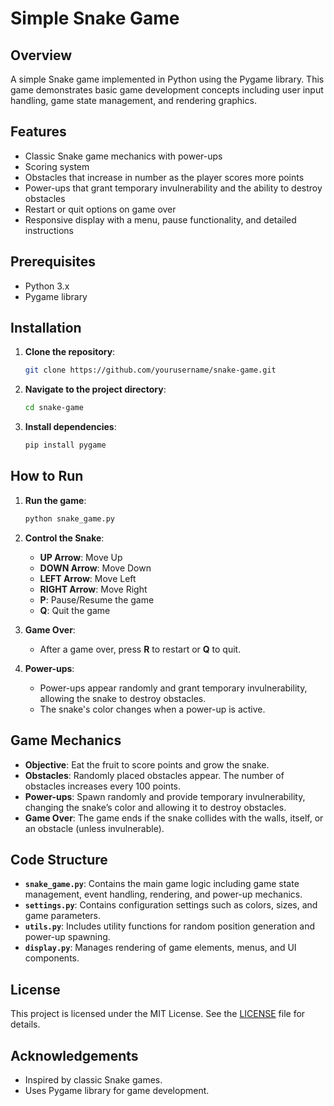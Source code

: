 # Simple Snake Game

## Overview

A simple Snake game implemented in Python using the Pygame library. This game demonstrates basic game development concepts including user input handling, game state management, and rendering graphics.

## Features

- Classic Snake game mechanics with power-ups
- Scoring system
- Obstacles that increase in number as the player scores more points
- Power-ups that grant temporary invulnerability and the ability to destroy obstacles
- Restart or quit options on game over
- Responsive display with a menu, pause functionality, and detailed instructions

## Prerequisites

- Python 3.x
- Pygame library

## Installation

1. **Clone the repository**:
    ```bash
    git clone https://github.com/yourusername/snake-game.git
    ```

2. **Navigate to the project directory**:
    ```bash
    cd snake-game
    ```

3. **Install dependencies**:
    ```bash
    pip install pygame
    ```

## How to Run

1. **Run the game**:
    ```bash
    python snake_game.py
    ```

2. **Control the Snake**:
    - **UP Arrow**: Move Up
    - **DOWN Arrow**: Move Down
    - **LEFT Arrow**: Move Left
    - **RIGHT Arrow**: Move Right
    - **P**: Pause/Resume the game
    - **Q**: Quit the game

3. **Game Over**:
    - After a game over, press **R** to restart or **Q** to quit.

4. **Power-ups**:
    - Power-ups appear randomly and grant temporary invulnerability, allowing the snake to destroy obstacles.
    - The snake's color changes when a power-up is active.

## Game Mechanics

- **Objective**: Eat the fruit to score points and grow the snake.
- **Obstacles**: Randomly placed obstacles appear. The number of obstacles increases every 100 points.
- **Power-ups**: Spawn randomly and provide temporary invulnerability, changing the snake’s color and allowing it to destroy obstacles.
- **Game Over**: The game ends if the snake collides with the walls, itself, or an obstacle (unless invulnerable).

## Code Structure

- **`snake_game.py`**: Contains the main game logic including game state management, event handling, rendering, and power-up mechanics.
- **`settings.py`**: Contains configuration settings such as colors, sizes, and game parameters.
- **`utils.py`**: Includes utility functions for random position generation and power-up spawning.
- **`display.py`**: Manages rendering of game elements, menus, and UI components.

## License

This project is licensed under the MIT License. See the [LICENSE](LICENSE) file for details.

## Acknowledgements

- Inspired by classic Snake games.
- Uses Pygame library for game development.
